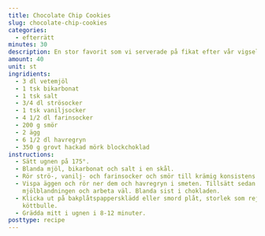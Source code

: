 ```yaml
---
title: Chocolate Chip Cookies
slug: chocolate-chip-cookies
categories:
  - efterrätt
minutes: 30
description: En stor favorit som vi serverade på fikat efter vår vigsel.
amount: 40
unit: st
ingridients:
  - 3 dl vetemjöl
  - 1 tsk bikarbonat
  - 1 tsk salt
  - 3/4 dl strösocker
  - 1 tsk vaniljsocker
  - 4 1/2 dl farinsocker
  - 200 g smör
  - 2 ägg
  - 6 1/2 dl havregryn
  - 350 g grovt hackad mörk blockchoklad
instructions:
  - Sätt ugnen på 175°.
  - Blanda mjöl, bikarbonat och salt i en skål.
  - Rör strö-, vanilj- och farinsocker och smör till krämig konsistens.
  - Vispa äggen och rör ner dem och havregryn i smeten. Tillsätt sedan
    mjölblandningen och arbeta väl. Blanda sist i chokladen.
  - Klicka ut på bakplåtspappersklädd eller smord plåt, storlek som rejäl
    köttbulle.
  - Grädda mitt i ugnen i 8-12 minuter.
posttype: recipe
---
```

